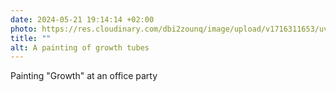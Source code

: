 ```yaml
---
date: 2024-05-21 19:14:14 +02:00
photo: https://res.cloudinary.com/dbi2zounq/image/upload/v1716311653/uvleyvybykhmvgy89tnn.jpg
title: ""
alt: A painting of growth tubes
---
```

Painting "Growth" at an office party
